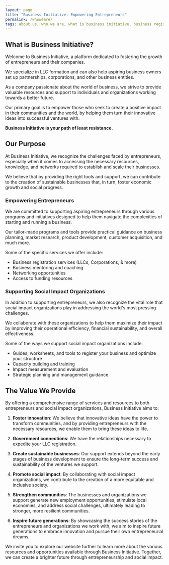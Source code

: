 ```yaml
---
layout: page
title: "Business Initiative: Empowering Entrepreneurs"
permalink: /whoweare/
tags: about us, who we are, what is business initiative, business registration, llc, corporaiton, taxes, limited liability company, what is a business initiative
---
```


## What is Business Initiative?

Welcome to Business Initiative, a platform dedicated to fostering the growth of entrepreneurs and their companies. 

We specialize in LLC formation and can also help aspiring business owners set up partnerships, corporations, and other business entities.

As a company passionate about the world of business, we strive to provide valuable resources and support to individuals and organizations working towards a better future. 

Our primary goal is to empower those who seek to create a positive impact in their communities and the world, by helping them turn their innovative ideas into successful ventures with.

**Business Initiative is your path of least resistance.**

## Our Purpose

At Business Initiative, we recognize the challenges faced by entrepreneurs, especially when it comes to accessing the necessary resources, knowledge, and networks required to establish and scale their businesses. 

We believe that by providing the right tools and support, we can contribute to the creation of sustainable businesses that, in turn, foster economic growth and social progress.

### Empowering Entrepreneurs

We are committed to supporting aspiring entrepreneurs through various programs and initiatives designed to help them navigate the complexities of starting and running a business.

Our tailor-made programs and tools provide practical guidance on business planning, market research, product development, customer acquisition, and much more.

Some of the specific services we offer include:

-   Business registration services (LLCs, Corporations, & more)
-   Business mentoring and coaching
-   Networking opportunities
-   Access to funding resources

### Supporting Social Impact Organizations

In addition to supporting entrepreneurs, we also recognize the vital role that social impact organizations play in addressing the world's most pressing challenges.

We collaborate with these organizations to help them maximize their impact by improving their operational efficiency, financial sustainability, and overall effectiveness.

Some of the ways we support social impact organizations include:

-   Guides, worksheets, and tools to register your business and optimize your structure
-   Capacity building and training
-   Impact measurement and evaluation
-   Strategic planning and management guidance

## The Value We Provide

By offering a comprehensive range of services and resources to both entrepreneurs and social impact organizations, Business Initiative aims to:

1.  **Foster innovation**: We believe that innovative ideas have the power to transform communities, and by providing entrepreneurs with the necessary resources, we enable them to bring these ideas to life.

2.  **Government connections**: We have the relationships necessary to expedite your LLC registration.

3.  **Create sustainable businesses**: Our support extends beyond the early stages of business development to ensure the long-term success and sustainability of the ventures we support.

4.  **Promote social impact**: By collaborating with social impact organizations, we contribute to the creation of a more equitable and inclusive society.

5.  **Strengthen communities**: The businesses and organizations we support generate new employment opportunities, stimulate local economies, and address social challenges, ultimately leading to stronger, more resilient communities.

6.  **Inspire future generations**: By showcasing the success stories of the entrepreneurs and organizations we work with, we aim to inspire future generations to embrace innovation and pursue their own entrepreneurial dreams.

We invite you to explore our website further to learn more about the various resources and opportunities available through Business Initiative. Together, we can create a brighter future through entrepreneurship and social impact.